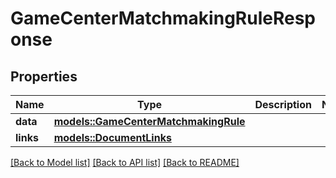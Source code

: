 # GameCenterMatchmakingRuleResponse

## Properties

Name | Type | Description | Notes
------------ | ------------- | ------------- | -------------
**data** | [**models::GameCenterMatchmakingRule**](GameCenterMatchmakingRule.md) |  | 
**links** | [**models::DocumentLinks**](DocumentLinks.md) |  | 

[[Back to Model list]](../README.md#documentation-for-models) [[Back to API list]](../README.md#documentation-for-api-endpoints) [[Back to README]](../README.md)


